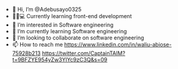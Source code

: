 - 👋 Hi, I’m @Adebusayo0325
- 🧑‍💻💻 Currently learning front-end development
- 👀 I’m interested in Software engineering
- 🌱 I’m currently learning Software engineering
- 💞️ I’m looking to collaborate on software engineering
- 📫 How to reach me 
https://www.linkedin.com/in/waliu-abiose-75928b213
https://twitter.com/CaptainTAIM?t=9BFZYE954yZw3YlYc9zC3Q&s=09
<!---
Adebusayo0325/Adebusayo0325 is a ✨ special ✨ repository because its `README.md` (this file) appears on your GitHub profile.
You can click the Preview link to take a look at your changes.
--->
